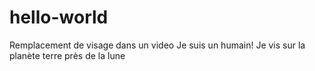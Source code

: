 # hello-world
Remplacement de visage dans un video
Je suis un humain!
Je vis sur la planète terre près de la lune
